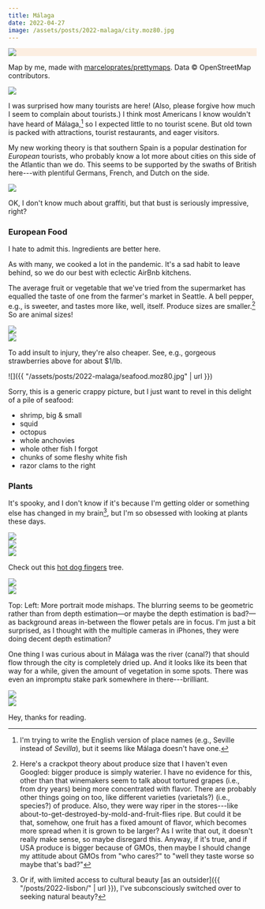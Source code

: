 ```yaml
---
title: Málaga
date: 2022-04-27
image: /assets/posts/2022-malaga/city.moz80.jpg
---
```


<div style="background-color: #FCEEE1" class="full-width">
<img class="content-width" src="{{ "/assets/posts/2022-malaga/malaga-spain-2-perimeter.moz80.jpg" | url }}">
</div>

<p class="full-width pr2 pr3-ns figcaption attribution">
Map by me, made with <a href="https://github.com/marceloprates/prettymaps/">marceloprates/prettymaps</a>. Data &copy; OpenStreetMap contributors.
</p>

<div class="full-width flex justify-center ph1-m ph3-l fig">
<img class="db bare novmargin" src="{{ "/assets/posts/2022-malaga/city.moz80.jpg" | url }}" style="max-height: min(100vh, 939px);">
</div>

I was surprised how many tourists are here! (Also, please forgive how much I seem to complain about tourists.) I think most Americans I know wouldn't have heard of Málaga,[^english] so I expected little to no tourist scene. But old town is packed with attractions, tourist restaurants, and eager visitors.

[^english]: I'm trying to write the English version of place names (e.g., Seville instead of _Sevilla_), but it seems like Málaga doesn't have one.

My new working theory is that southern Spain is a popular destination for _European_ tourists, who probably know a lot more about cities on this side of the Atlantic than we do. This seems to be supported by the swaths of British here---with plentiful Germans, French, and Dutch on the side.

<div class="full-width flex justify-center ph1-m ph3-l fig">
<img class="db bare novmargin" src="{{ "/assets/posts/2022-malaga/graffiti.moz80.jpg" | url }}" style="max-height: min(100vh, 939px);">
</div>

<p class="figcaption">OK, I don't know much about graffiti, but that bust is seriously impressive, right?</p>

### European Food

I hate to admit this. Ingredients are better here.

As with many, we cooked a lot in the pandemic. It's a sad habit to leave behind, so we do our best with eclectic AirBnb kitchens.

The average fruit or vegetable that we've tried from the supermarket has equalled the taste of one from the farmer's market in Seattle. A bell pepper, e.g., is sweeter, and tastes more like, well, itself. Produce sizes are smaller.[^size] So are animal sizes!

[^size]: Here's a crackpot theory about produce size that I haven't even Googled: bigger produce is simply waterier. I have no evidence for this, other than that winemakers seem to talk about tortured grapes (i.e., from dry years) being more concentrated with flavor. There are probably other things going on too, like different varieties (varietals?) (i.e., species?) of produce. Also, they were way riper in the stores---like about-to-get-destroyed-by-mold-and-fruit-flies ripe. But could it be that, somehow, one fruit has a fixed amount of flavor, which becomes more spread when it is grown to be larger? As I write that out, it doesn't really make sense, so maybe disregard this. Anyway, if it's true, and if USA produce is bigger because of GMOs, then maybe I should change my attitude about GMOs from "who cares?" to "well they taste worse so maybe that's bad?"

<div class="full-width flex flex-wrap flex-nowrap-ns justify-center fig">
<div class="ml1-m ml3-l mr1-ns mb1 mb0-ns">
<img class="db bare novmargin" src= "{{ "/assets/posts/2022-malaga/produce.moz80.jpg" | url }}" style="max-height: min(100vh, 939px);">
</div>
<div class="mr1-m mr3-l">
<img class="db bare novmargin" src="{{ "/assets/posts/2022-malaga/chickens.moz80.jpg" | url }}"  style="max-height: min(100vh, 939px);">
</div>
</div>

To add insult to injury, they're also cheaper. See, e.g., gorgeous strawberries above for about $1/lb.

![]({{ "/assets/posts/2022-malaga/seafood.moz80.jpg" | url }})

Sorry, this is a generic crappy picture, but I just want to revel in this delight of a pile of seafood:
- shrimp, big & small
- squid
- octopus
- whole anchovies
- whole other fish I forgot
- chunks of some fleshy white fish
- razor clams to the right

### Plants

It's spooky, and I don't know if it's because I'm getting older or something else has changed in my brain[^beauty], but I'm so obsessed with looking at plants these days.

[^beauty]: Or if, with limited access to cultural beauty [as an outsider]({{ "/posts/2022-lisbon/" | url }}), I've subconsciously switched over to seeking natural beauty?

<div class="full-width flex justify-center ph1-m ph3-l figtop mb1">
<img class="db bare novmargin" src="{{ "/assets/posts/2022-malaga/bamboo.moz80.jpg" | url }}" style="max-height: min(100vh, 939px);">
</div>

<div class="full-width flex flex-wrap flex-nowrap-ns justify-center figbot">
<div class="ml1-m ml3-l mr1-ns mb1 mb0-ns">
<img class="db bare novmargin" src= "{{ "/assets/posts/2022-malaga/hot-dog-tree.moz80.jpg" | url }}" style="max-height: min(100vh, 939px);">
</div>
<div class="mr1-m mr3-l">
<img class="db bare novmargin" src="{{ "/assets/posts/2022-malaga/hot-dog-tree-fingers.moz80.jpg" | url }}"  style="max-height: min(100vh, 939px);">
</div>
</div>

<p class="figcaption">Check out this <a href="https://en.wikipedia.org/wiki/Everything_Everywhere_All_at_Once">hot dog fingers</a> tree.</p>

<div class="full-width flex flex-wrap flex-nowrap-ns justify-center fig">
<div class="ml1-m ml3-l mr1-ns mb1 mb0-ns">
<img class="db bare novmargin" src= "{{ "/assets/posts/2022-malaga/colorful-plant.moz80.jpg" | url }}" style="max-height: min(100vh, 939px);">
</div>
<div class="mr1-m mr3-l">
<img class="db bare novmargin" src="{{ "/assets/posts/2022-malaga/green-plant.moz80.jpg" | url }}"  style="max-height: min(100vh, 939px);">
</div>
</div>

<p class="figcaption">
<span class="b">
<span class="dn-ns">Top:</span>
<span class="dn di-ns">Left:</span>
</span>
More portrait mode mishaps. The blurring seems to be geometric rather than from depth estimation—or maybe the depth estimation is bad?—as background areas in-between the flower petals are in focus. I'm just a bit surprised, as I thought with the multiple cameras in iPhones, they were doing decent depth estimation?</p>

One thing I was curious about in Málaga was the river (canal?) that should flow through the city is completely dried up. And it looks like its been that way for a while, given the amount of vegetation in some spots. There was even an impromptu stake park somewhere in there---brilliant.
</p>

<div class="full-width flex flex-wrap flex-nowrap-ns justify-center fig">
<div class="ml1-m ml3-l mr1-ns mb1 mb0-ns">
<img class="db bare novmargin" src= "{{ "/assets/posts/2022-malaga/riverbed-dirt.moz80.jpg" | url }}" style="max-height: min(100vh, 939px);">
</div>
<div class="mr1-m mr3-l">
<img class="db bare novmargin" src="{{ "/assets/posts/2022-malaga/riverbed-green.moz80.jpg" | url }}"  style="max-height: min(100vh, 939px);">
</div>
</div>

Hey, thanks for reading.
